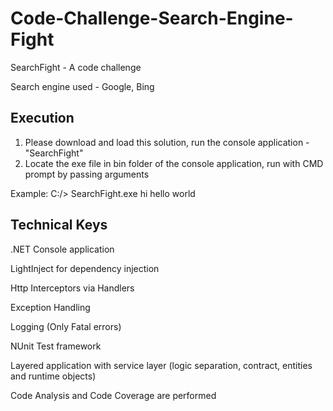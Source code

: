 # Code-Challenge-Search-Engine-Fight
SearchFight - A code challenge

Search engine used - Google, Bing

Execution
---------
1. Please download and load this solution, run the console application - "SearchFight"
2. Locate the exe file in bin folder of the console application, run with CMD prompt by passing arguments

Example: C:/> SearchFight.exe hi hello world

Technical Keys
-----------------
.NET Console application

LightInject for dependency injection

Http Interceptors via Handlers

Exception Handling

Logging (Only Fatal errors)

NUnit Test framework

Layered application with service layer (logic separation, contract, entities and runtime objects)

Code Analysis and Code Coverage are performed
